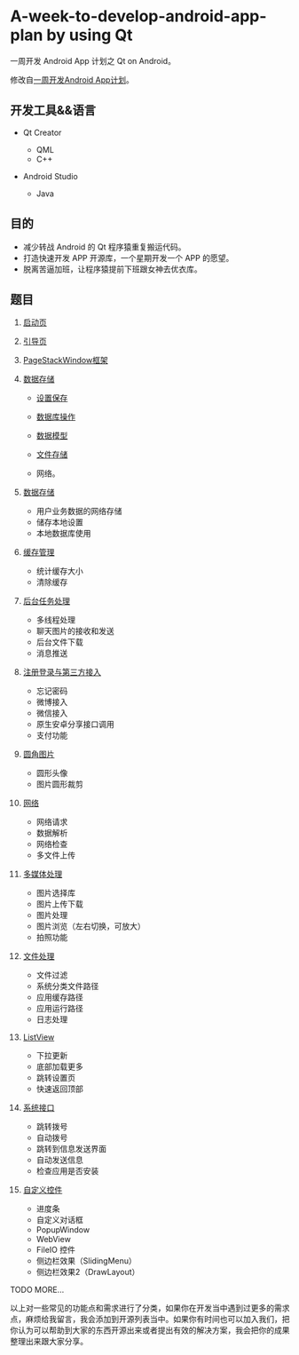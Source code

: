 # A-week-to-develop-android-app-plan by using Qt

一周开发 Android App 计划之 Qt on Android。

修改自[一周开发Android App计划](https://github.com/fanatic-mobile-developer-for-android/A-week-to-develop-android-app-plan)。

## 开发工具&&语言

- Qt Creator
    - QML
    - C++

- Android Studio
    - Java

## 目的

- 减少转战 Android 的 Qt 程序猿重复搬运代码。
- 打造快速开发 APP 开源库，一个星期开发一个 APP 的愿望。
- 脱离苦逼加班，让程序猿提前下班跟女神去优衣库。

## 题目

1. [启动页](demos/SplashScreen/doc/readme.md)

2. [引导页](demos/Guide/doc/readme.md)

3. [PageStackWindow框架](https://github.com/GDPURJYFS/Sparrow)

4. [数据存储](demos/DataStorage/readme.md)

    - [设置保存](demos/DataStorage/TestSettings/readme.md)

    - [数据库操作](demos/DataStorage/LocalStorage/readme.md)

    - [数据模型](demos/DataStorage/TestModel/readme.md)

    - [文件存储](demos/DataStorage/FileOperation/readme.md)

    - 网络。

5. [数据存储]()
    - 用户业务数据的网络存储
    - 储存本地设置
    - 本地数据库使用

6. [缓存管理]()
    - 统计缓存大小
    - 清除缓存

7. [后台任务处理]()
    - 多线程处理
    - 聊天图片的接收和发送
    - 后台文件下载
    - 消息推送

8. [注册登录与第三方接入]()
    - 忘记密码
    - 微博接入
    - 微信接入
    - 原生安卓分享接口调用
    - 支付功能

9. [圆角图片]()
    - 圆形头像
    - 图片圆形裁剪

10. [网络]()
    - 网络请求
    - 数据解析
    - 网络检查
    - 多文件上传

11. [多媒体处理]()
    - 图片选择库
    - 图片上传下载
    - 图片处理
    - 图片浏览（左右切换，可放大）
    - 拍照功能

12. [文件处理]()
    - 文件过滤
    - 系统分类文件路径
    - 应用缓存路径
    - 应用运行路径
    - 日志处理

13. [ListView]()
    - 下拉更新
    - 底部加载更多
    - 跳转设置页
    - 快速返回顶部

14. [系统接口]()
    - 跳转拨号
    - 自动拨号
    - 跳转到信息发送界面
    - 自动发送信息
    - 检查应用是否安装

15. [自定义控件]()
    - 进度条
    - 自定义对话框
    - PopupWindow
    - WebView
    - FileIO 控件
    - 侧边栏效果（SlidingMenu）
    - 侧边栏效果2（DrawLayout）

TODO MORE...

以上对一些常见的功能点和需求进行了分类，如果你在开发当中遇到过更多的需求点，麻烦给我留言，我会添加到开源列表当中。如果你有时间也可以加入我们，把你认为可以帮助到大家的东西开源出来或者提出有效的解决方案，我会把你的成果整理出来跟大家分享。
